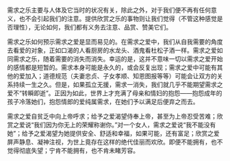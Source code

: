 需求之乐主要与人体及它当时的状况有关，除此之外，对于我们便不再有任何意义，也不会引起我们的注意。提供欣赏之乐的事物则让我们觉得（不管这种感觉是否理性），无论如何，我们都有义务去注意、品赏、赞美它们。

需求之乐如何预示需求之爱是显而易见的。在需求之爱中，我们从自我需要的角度去看爱的对象，正如口渴的人看厨房的水龙头、酒鬼看杜松子酒一样。需求之爱如同需求之乐，随着需要的消失而消失。幸运的是，这并不意味一切以需求之爱开始的感情都是短暂的。需求本身可能是永久的，或会反复出现；需求之爱中可能有其他的爱加入；道德规范（夫妻忠贞、子女孝顺、知恩图报等等）可能会让双方的关系持续一生之久。但是，如果孤立无援，需求一消失，我们就几乎不能期望需求之爱不“转瞬即逝”。正因为如此，世界上才充满了母亲和情妇的抱怨——抱怨成年的孩子冷落她们，抱怨情郎的爱纯属需求，在她们予以满足后便弃之而去。

需求之爱自贫乏中向上帝呼求；给予之爱渴望侍奉上帝，甚至为上帝忍受苦难；欣赏之爱说“我们因为你无上的荣耀称谢你。”对一个女人，需求之爱说“我不能没有她”；给予之爱渴望为她提供安全、舒适和幸福，如果可能，还有富足；欣赏之爱屏声静息、凝神注视，为世上竟存在这样的绝代佳丽而欢欣。即便不能拥有，也不觉得彻底失望；宁肯不能拥有，也不肯未睹芳容。



